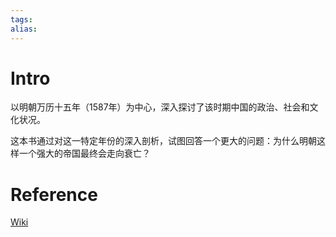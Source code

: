```yaml
---
tags: 
alias:
---
```

# Intro 
以明朝万历十五年（1587年）为中心，深入探讨了该时期中国的政治、社会和文化状况。

这本书通过对这一特定年份的深入剖析，试图回答一个更大的问题：为什么明朝这样一个强大的帝国最终会走向衰亡？



# Reference
[Wiki](https://zh.wikipedia.org/zh-hans/%E8%90%AC%E6%9B%86%E5%8D%81%E4%BA%94%E5%B9%B4)
